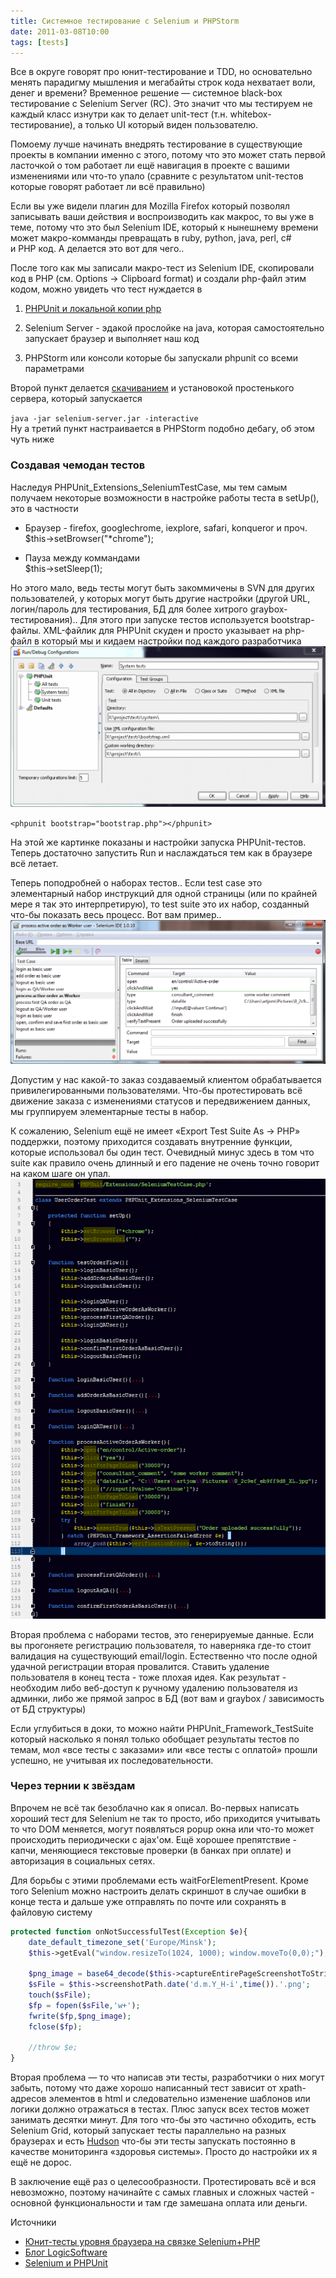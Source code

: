 ```yaml
---
title: Системное тестирование с Selenium и PHPStorm
date: 2011-03-08T10:00
tags: [tests]
---
```


Все в округе говорят про юнит-тестирование и TDD, но основательно менять парадигму мышления и мегабайты строк кода нехватает воли, денег и времени? Временное решение — системное black-box тестирование с Selenium Server (RC). Это значит что мы тестируем не каждый класс изнутри как то делает unit-тест (т.н. whitebox-тестирование), а только UI который виден пользователю.

Помоему лучше начинать внедрять тестирование в существующие проекты в компании именно с этого, потому что это может стать первой ласточкой о том работает ли ещё навигация в проекте с вашими изменениями или что-то упало (сравните с результатом unit-тестов которые говорят работает ли всё правильно)  

Если вы уже видели плагин для Mozilla Firefox который позволял записывать ваши действия и воспроизводить как макрос, то вы уже в теме, потому что это был Selenium IDE, который к нынешнему времени может макро-комманды превращать в ruby, python, java, perl, c# и PHP код. А делается это вот для чего..

<!-- truncate -->

После того как мы записали макро-тест из Selenium IDE, скопировали код в PHP (см. Options → Clipboard format) и создали php-файл этим кодом, можно увидеть что тест нуждается в

1. [PHPUnit и локальной копии php](http://kurapov.name/rus/lab/php_unit_testing/)  
    
2. Selenium Server - эдакой прослойке на java, которая самостоятельно запускает браузер и выполняет наш код
3. PHPStorm или консоли которые бы запускали phpunit со всеми параметрами

Второй пункт делается [скачиванием](http://seleniumhq.org/download/) и установокой простенького сервера, который запускается

`java -jar selenium-server.jar -interactive`  
Ну а третий пункт настраивается в PHPStorm подобно дебагу, об этом чуть ниже  

### Создавая чемодан тестов

Наследуя PHPUnit_Extensions_SeleniumTestCase, мы тем самым получаем некоторые возможности в настройке работы теста в setUp(), это в частности  

- Браузер - firefox, googlechrome, iexplore, safari, konqueror и проч.  
    $this->setBrowser("*chrome");  
    
- Пауза между коммандами  
    $this->setSleep(1);  
    

Но этого мало, ведь тесты могут быть закоммичены в SVN для других пользователей, у которых могут быть другие настройки (другой URL, логин/пароль для тестирования, БД для более хитрого graybox-тестирования).. Для этого при запуске тестов используется bootstrap-файлы. XML-файлик для PHPUnit скуден и просто указывает на php-файл в который мы и кидаем настройки под каждого разработчика
![](../img/phpstorm_selenium.png)

`<phpunit bootstrap="bootstrap.php"></phpunit>`

На этой же картинке показаны и настройки запуска PHPUnit-тестов. Теперь достаточно запустить Run и наслаждаться тем как в браузере всё летает.

Теперь поподробней о наборах тестов.. Если test case это элементарный набор инструкций для одной страницы (или по крайней мере я так это интерпретирую), то test suite это их набор, созданный что-бы показать весь процесс. Вот вам пример..
![](../img/Selenium_IDE_suite.png)

Допустим у нас какой-то заказ создаваемый клиентом обрабатывается привилегированными пользователями. Что-бы протестировать всё движение заказа с изменениями статусов и передвижением данных, мы группируем элементарные тесты в набор.

К сожалению, Selenium ещё не имеет «Export Test Suite As → PHP» поддержки, поэтому приходится создавать внутренние функции, которые использовал бы один тест. Очевидный минус здесь в том что suite как правило очень длинный и его падение не очень точно говорит на каком шаге он упал.
![](../img/PHPUnit_Extensions_SeleniumTestSuite.png)

Вторая проблема с наборами тестов, это генерируемые данные. Если вы прогоняете регистрацию пользователя, то наверняка где-то стоит валидация на существующий email/login. Естественно что после одной удачной регистрации вторая провалится. Ставить удаление пользователя в конец теста - тоже плохая идея. Как результат - необходим либо веб-доступ к ручному удалению пользователя из админки, либо же прямой запрос в БД (вот вам и graybox / зависимость от БД структуры)

Если углубиться в доки, то можно найти PHPUnit_Framework_TestSuite который насколько я понял только обобщает результаты тестов по темам, мол «все тесты с заказами» или «все тесты с оплатой» прошли успешно, не учитывая их последовательности.

### Через тернии к звёздам

Впрочем не всё так безоблачно как я описал. Во-первых написать хороший тест для Selenium не так то просто, ибо приходится учитывать то что DOM меняется, могут появляться popup окна или что-то может происходить периодически с ajax'ом. Ещё хорошее препятствие - капчи, меняющиеся текстовые проверки (в банках при оплате) и авторизация в социальных сетях.

Для борьбы с этими проблемами есть waitForElementPresent. Кроме того Selenium можно настроить делать скриншот в случае ошибки в конце теста и дальше уже отправлять по почте или сохранять в файловую систему

```php
protected function onNotSuccessfulTest(Exception $e){
    date_default_timezone_set('Europe/Minsk');
    $this->getEval("window.resizeTo(1024, 1000); window.moveTo(0,0);");
    
    $png_image = base64_decode($this->captureEntirePageScreenshotToString());
    $sFile = $this->screenshotPath.date('d.m.Y_H-i',time()).'.png';
    touch($sFile);
    $fp = fopen($sFile,'w+');
    fwrite($fp,$png_image);
    fclose($fp);
    
    //throw $e;
}
```

Вторая проблема — то что написав эти тесты, разработчики о них могут забыть, потому что даже хорошо написанный тест зависит от xpath-адресов элементов в html и следовательно изменение шаблонов или логики должно отражаться в тестах. Плюс запуск всех тестов может занимать десятки минут. Для того что-бы это частично обходить, есть Selenium Grid, который запускает тесты параллельно на разных браузерах и есть [Hudson](http://habrahabr.ru/blogs/testing/108928/) что-бы эти тесты запускать постоянно в качестве мониторинга «здоровья системы». Просто до настройки их я ещё не дорос.

В заключение ещё раз о целесообразности. Протестировать всё и вся невозможно, поэтому начинайте с самых главных и сложных частей - основной функциональности и там где замешана оплата или деньги.

Источники
- [Юнит-тесты уровня браузера на связке Selenium+PHP](http://javascript.ru/unsorted/selenium-rc)
- [Блог LogicSoftware](http://blogs.logicsoftware.net/qa/)  
- [Selenium и PHPUnit](http://symfonyru.blogspot.com/2008/12/selenium-phpunit.html)
